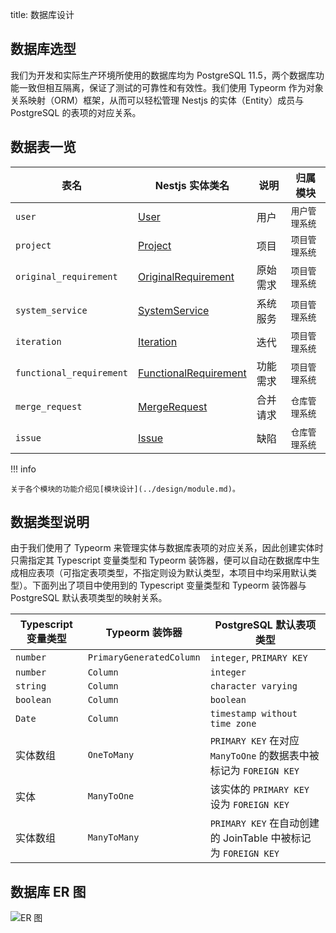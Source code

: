 title: 数据库设计

## 数据库选型

我们为开发和实际生产环境所使用的数据库均为 PostgreSQL 11.5，两个数据库功能一致但相互隔离，保证了测试的可靠性和有效性。我们使用 Typeorm 作为对象关系映射（ORM）框架，从而可以轻松管理 Nestjs 的实体（Entity）成员与 PostgreSQL 的表项的对应关系。

## 数据表一览

| 表名 | Nestjs 实体类名 | 说明 | 归属模块 |
| ------  | --- | --- | --- |
| `user` | [User](../user/#user) | 用户 | `用户管理系统` |
| `project` | [Project](../project/#project) | 项目 | `项目管理系统` |
| `original_requirement` | [OriginalRequirement](../project/#originalrequirement) | 原始需求 | `项目管理系统` |
| `system_service` | [SystemService](../project/#systemservice) | 系统服务 | `项目管理系统` |
| `iteration` | [Iteration](../project/#iteration) | 迭代 | `项目管理系统` |
| `functional_requirement` | [FunctionalRequirement](../project/#functionalrequirement) | 功能需求 | `项目管理系统` |
| `merge_request` | [MergeRequest](../git/#mergerequest) | 合并请求 | `仓库管理系统` |
| `issue` | [Issue](../git/#issue) | 缺陷 | `仓库管理系统` |

!!! info 

    关于各个模块的功能介绍见[模块设计](../design/module.md)。

## 数据类型说明

由于我们使用了 Typeorm 来管理实体与数据库表项的对应关系，因此创建实体时只需指定其 Typescript 变量类型和 Typeorm 装饰器，便可以自动在数据库中生成相应表项（可指定表项类型，不指定则设为默认类型，本项目中均采用默认类型）。下面列出了项目中使用到的 Typescript 变量类型和 Typeorm 装饰器与 PostgreSQL 默认表项类型的映射关系。

| Typescript 变量类型 | Typeorm 装饰器 | PostgreSQL 默认表项类型 |
| ------  | --- | --- |
| `number` | `PrimaryGeneratedColumn` | `integer`, `PRIMARY KEY` |
| `number` | `Column` | `integer` |
| `string` | `Column` | `character varying` |
| `boolean` | `Column` | `boolean` |
| `Date` | `Column` | `timestamp without time zone` |
| 实体数组 | `OneToMany` | `PRIMARY KEY` 在对应 `ManyToOne` 的数据表中被标记为 `FOREIGN KEY` |
| 实体 | `ManyToOne` | 该实体的 `PRIMARY KEY` 设为 `FOREIGN KEY` |
| 实体数组 | `ManyToMany` | `PRIMARY KEY` 在自动创建的 JoinTable 中被标记为 `FOREIGN KEY` |

## 数据库 ER 图

![ER 图](assets/ER图.png)
